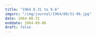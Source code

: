```yaml
---
title: "1964.8.31 to 9.6"
imgsrc: "/img/journal/1964/08/31-06.jpg"
date: 1964-08-31
enddate: 1964-09-06
draft: false
---
```


<!-- fix pre-formatted input -->
